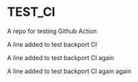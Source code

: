# TEST_CI
A repo for testing Github Action

A line added to test backport CI

A line added to test backport CI again

A line added to test backport CI again again
